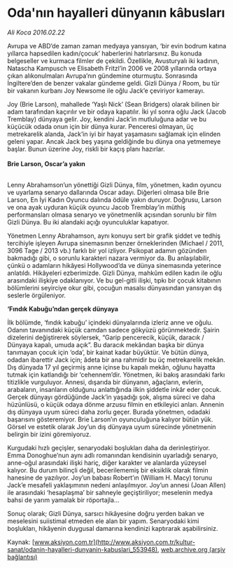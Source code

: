 # Oda'nın hayalleri dünyanın kâbusları

*Ali Koca 2016.02.22*

<div class="pNewsDetailMainContent ctx_content" itemprop="articleBody">
 <p>
  Avrupa ve ABD’de zaman zaman medyaya yansıyan, ‘bir evin bodrum katına yıllarca hapsedilen kadın/çocuk’ haberlerini hatırlarsınız. Bu konuda belgeseller ve kurmaca filmler de çekildi. Özellikle, Avusturyalı iki kadının, Natascha Kampusch ve Elisabeth Fritzl’in 2006 ve 2008 yıllarında ortaya çıkan alıkonulmaları Avrupa’nın gündemine oturmuştu. Sonrasında İngiltere’den de benzer vakalar gündeme geldi. Gizli Dünya / Room, bu tür bir vakanın kurbanı Joy Newsome ile oğlu Jack’e çeviriyor kamerayı.
 </p>
 <p>
  Joy (Brie Larson), mahallede ‘Yaşlı Nick’ (Sean Bridgers) olarak bilinen bir adam tarafından kaçırılır ve bir odaya kapatılır. İki yıl sonra oğlu Jack (Jacob Tremblay) dünyaya gelir. Joy, kendini Jack’in mutluluğuna adar ve bu küçücük odada onun için bir dünya kurar. Penceresi olmayan, üç metrekarelik alanda, Jack’in iyi bir hayat yaşamasını sağlamak için elinden geleni yapar. Ancak Jack beş yaşına geldiğinde bu dünya ona yetmemeye başlar. Bunun üzerine Joy, riskli bir kaçış planı hazırlar.
  <br>
   <br>
    <strong>
     Brie Larson, Oscar’a yakın
    </strong>
   </br>
  </br>
 </p>
 <p>
  Lenny Abrahamson’un yönettiği Gizli Dünya, film, yönetmen, kadın oyuncu ve uyarlama senaryo dallarında Oscar adayı. Diğerleri olmasa bile Brie Larson, En İyi Kadın Oyuncu dalında ödüle yakın duruyor. Doğrusu, Larson ve ona ayak uyduran küçük oyuncu Jacob Tremblay’in müthiş performansları olmasa senaryo ve yönetmenlik açısından sorunlu bir film Gizli Dünya. Bu iki alandaki açığı oyunculuklar kapatıyor.
 </p>
 <p>
  Yönetmen Lenny Abrahamson, aynı konuyu sert bir grafik şiddet ve tedhiş tercihiyle işleyen Avrupa sinemasının benzer örneklerinden (Michael / 2011, 3096 Tage / 2013 vb.) farklı bir yol izliyor. Psikopat adamın gözünden bakmadığı gibi, o sorunlu karakteri nazara vermiyor da. Bu anlaşılabilir, çünkü o adamların hikâyesi Hollywood’da ve dünya sinemasında yeterince anlatıldı. Hikâyeleri ezberimizde. Gizli Dünya, mahkûm edilen kadın ile oğlu arasındaki ilişkiye odaklanıyor. Ve bu gel-gitli ilişki, tıpkı bir çocuk kitabının bölümlerini seyirciye okur gibi, çocuğun masalsı dünyasından yansıyan dış seslerle örgüleniyor.
 </p>
 <p>
  <strong>
   ‘Fındık Kabuğu’ndan gerçek dünyaya
  </strong>
 </p>
 <p>
  İlk bölümde, ‘fındık kabuğu’ içindeki dünyalarında izleriz anne ve oğulu. Odanın tavanındaki küçük camdan sadece gökyüzü görünmektedir. Şairin dizelerini değiştirerek söylersek, “Garip pencerecik, küçük, daracık / Dünyaya kapalı, umuda açık”. Bu daracık mekândan başka bir dünya tanımayan çocuk için ‘oda’, bir kainat kadar büyüktür. Ve bütün dünya, odadan ibarettir Jack için; âdeta bir ana rahmidir bu üç metrekarelik mekân. Dış dünyada 17 yıl geçirmiş anne içinse bu kapalı mekân, oğlunu hayatta tutmak için katlandığı bir ‘cehennem’dir. Yönetmen, iki bakış arasındaki farkı titizlikle vurguluyor. Annesi, dışarıda bir dünyanın, ağaçların, evlerin, arabaların, insanların olduğunu anlattığında ilkin şiddetle inkâr eder çocuk. Gerçek dünyayı gördüğünde Jack’in yaşadığı şok, alışma süreci ve daha hüzünlüsü, o küçük odaya dönme arzusu filmin en etkileyici anları. Annenin dış dünyaya uyum süreci daha zorlu geçer. Burada yönetmen, odadaki başarısını gösteremiyor. Brie Larson’ın oyunculuğuna kalıyor bütün yük. Görsel ve estetik olarak Joy’un dış dünyaya uyum sürecinde yönetmenin belirgin bir izini göremiyoruz.
 </p>
 <p>
  Kurgudaki hızlı geçişler, senaryodaki boşlukları daha da derinleştiriyor. Emma Donoghue’nun aynı adlı romanından kendisinin uyarladığı senaryo, anne-oğul arasındaki ilişki hariç, diğer karakter ve alanlarda yüzeysel kalıyor. Bu durum bilinçli değil, becerilememiş bir eksiklik olarak filmin hanesine de yazılıyor. Joy’un babası Robert’ın (William H. Macy) torunu Jack’e mesafeli yaklaşımının nedeni anlaşılmıyor. Joy’un annesi (Joan Allen) ile arasındaki ‘hesaplaşma’ bir sahneyle geçiştiriliyor; meselenin medya bahsi de yarım yamalak bir röportajla...
 </p>
 <p>
  Sonuç olarak; Gizli Dünya, sarsıcı hikâyesine doğru yerden bakan ve meselesini suiistimal etmeden ele alan bir yapım. Senaryodaki kimi boşlukları, hikâyenin duygusal damarına kendinizi kaptırarak aşabilirsiniz.
 </p>
</div>


Kaynak: [www.aksiyon.com.tr](http://www.aksiyon.com.tr/kultur-sanat/odanin-hayalleri-dunyanin-kabuslari_553948), [web.archive.org (arşiv bağlantısı)](http://web.archive.org/web/20160224090301/http://www.aksiyon.com.tr/kultur-sanat/odanin-hayalleri-dunyanin-kabuslari_553948)
